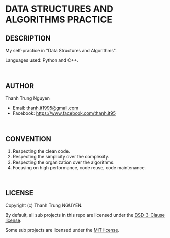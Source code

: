 # DATA STRUCTURES AND ALGORITHMS PRACTICE

## DESCRIPTION

My self-practice in "Data Structures and Algorithms".

Languages used: Python and C++.

&nbsp;

## AUTHOR

Thanh Trung Nguyen

- Email: thanh.it1995@gmail.com
- Facebook: <https://www.facebook.com/thanh.it95>

&nbsp;

## CONVENTION

1. Respecting the clean code.
2. Respecting the simplicity over the complexity.
3. Respecting the organization over the algorithms.
4. Focusing on high performance, code reuse, code maintenance.

&nbsp;

## LICENSE

Copyright (c) Thanh Trung NGUYEN.

By default, all sub projects in this repo are licensed under the [BSD-3-Clause license](LICENSE.txt).

Some sub projects are licensed under the [MIT license](LICENSE_MIT.txt).
